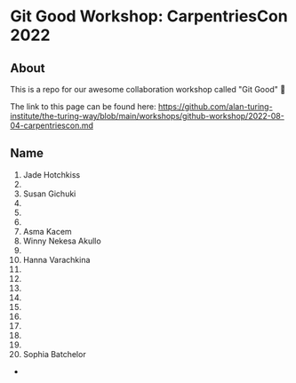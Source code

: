 # Git Good Workshop: CarpentriesCon 2022

## About 
This is a repo for our awesome collaboration workshop called "Git Good" :tada:

The link to this page can be found here: https://github.com/alan-turing-institute/the-turing-way/blob/main/workshops/github-workshop/2022-08-04-carpentriescon.md

## Name
1. Jade Hotchkiss 
2. 
3. Susan Gichuki 
4.
5.
6.
7. Asma Kacem
8. Winny Nekesa Akullo
9.
10. Hanna Varachkina
11.
12.
13.
14.
15.
16.
17.
18.
19.
20. Sophia Batchelor

*

